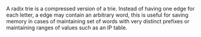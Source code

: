 A radix trie is a compressed version of a trie.
Instead of having one edge for each letter, a edge may contain an arbitrary word, this is useful for saving memory in cases of maintaining set of words with very distinct prefixes or maintaining ranges of values such as an IP table.

